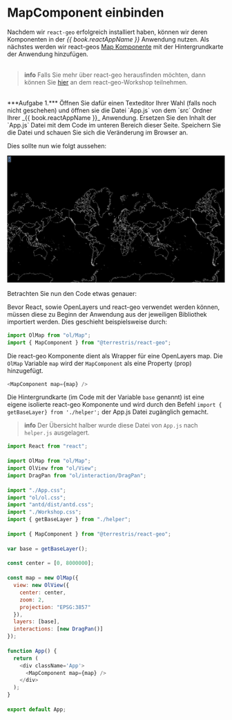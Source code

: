 # MapComponent einbinden 

Nachdem wir `react-geo` erfolgreich installiert haben, können wir deren Komponenten in der
_{{ book.reactAppName }}_ Anwendung nutzen. Als nächstes werden wir react-geos
[Map Komponente](https://terrestris.github.io/react-geo/docs/latest/index.html#mapcomponent)
mit der Hintergrundkarte der Anwendung hinzufügen.
<br><br>

> **info**
> Falls Sie mehr über react-geo herausfinden möchten, dann können Sie [hier](https://terrestris.github.io/react-geo-ws/)
> an dem react-geo-Workshop teilnehmen.

<br>
***Aufgabe 1.***
Öffnen Sie dafür einen Texteditor Ihrer Wahl (falls noch nicht geschehen) und öffnen sie die Datei `App.js`
von dem `src` Ordner Ihrer _{{ book.reactAppName }}_ Anwendung. Ersetzen Sie den Inhalt der `App.js` Datei
mit dem Code im unteren Bereich dieser Seite. Speichern Sie die Datei und schauen Sie sich die Veränderung im
Browser an.

Dies sollte nun wie folgt aussehen:


[![](../images/stepOneImage.png)](../images/stepOneImage.png)


Betrachten Sie nun den Code etwas genauer: <br>


Bevor React, sowie OpenLayers und react-geo verwendet werden können, müssen diese zu Beginn der Anwendung aus der jeweiligen Bibliothek importiert werden.
Dies geschieht beispielsweise durch:

```javascript
import OlMap from "ol/Map";
import { MapComponent } from "@terrestris/react-geo";
```


Die react-geo Komponente dient als Wrapper für eine OpenLayers map. Die
`OlMap` Variable `map` wird der `MapComponent` als eine Property
(prop) hinzugefügt.

```javascript
<MapComponent map={map} />
```

Die Hintergrundkarte (im Code mit der Variable `base` genannt) ist eine eigene
isolierte react-geo Komponente und wird durch den Befehl
`import { getBaseLayer} from './helper';` der App.js Datei zugänglich gemacht.

> **info**
> Der Übersicht halber wurde diese Datei von `App.js` nach `helper.js` ausgelagert.

```javascript
import React from "react";

import OlMap from "ol/Map";
import OlView from "ol/View";
import DragPan from "ol/interaction/DragPan";

import "./App.css";
import "ol/ol.css";
import "antd/dist/antd.css";
import "./Workshop.css";
import { getBaseLayer } from "./helper";

import { MapComponent } from "@terrestris/react-geo";

var base = getBaseLayer();

const center = [0, 8000000];

const map = new OlMap({
  view: new OlView({
    center: center,
    zoom: 2,
    projection: "EPSG:3857"
  }),
  layers: [base],
  interactions: [new DragPan()]
});

function App() {
  return (
    <div className='App'>
      <MapComponent map={map} />
    </div>
  );
}

export default App;
```

